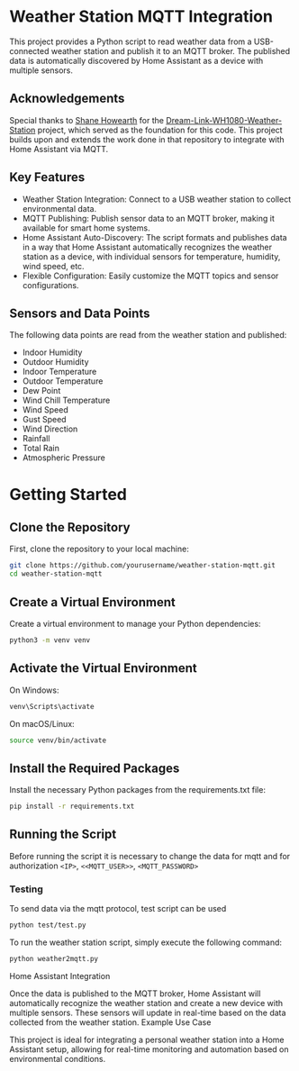 # Weather Station MQTT Integration

This project provides a Python script to read weather data from a USB-connected weather station and publish it to an MQTT broker. The published data is automatically discovered by Home Assistant as a device with multiple sensors.
## Acknowledgements

Special thanks to [Shane Howearth](https://github.com/shaneHowearth) for the [Dream-Link-WH1080-Weather-Station](https://github.com/shaneHowearth/Dream-Link-WH1080-Weather-Station) project, which served as the foundation for this code. This project builds upon and extends the work done in that repository to integrate with Home Assistant via MQTT.

## Key Features
- Weather Station Integration: Connect to a USB weather station to collect environmental data.
- MQTT Publishing: Publish sensor data to an MQTT broker, making it available for smart home systems.
- Home Assistant Auto-Discovery: The script formats and publishes data in a way that Home Assistant automatically recognizes the weather station as a device, with individual sensors for temperature, humidity, wind speed, etc.
- Flexible Configuration: Easily customize the MQTT topics and sensor configurations.

## Sensors and Data Points

The following data points are read from the weather station and published:

- Indoor Humidity
- Outdoor Humidity
- Indoor Temperature
- Outdoor Temperature
- Dew Point
- Wind Chill Temperature
- Wind Speed
- Gust Speed
- Wind Direction
- Rainfall
- Total Rain
- Atmospheric Pressure

# Getting Started

## Clone the Repository

First, clone the repository to your local machine:

```bash
git clone https://github.com/yourusername/weather-station-mqtt.git
cd weather-station-mqtt
```

## Create a Virtual Environment

Create a virtual environment to manage your Python dependencies:
```bash
python3 -m venv venv
```
## Activate the Virtual Environment

On Windows:

```bash
venv\Scripts\activate
```

On macOS/Linux:

```bash
source venv/bin/activate
```
## Install the Required Packages

Install the necessary Python packages from the requirements.txt file:

```bash
pip install -r requirements.txt
```
## Running the Script
Before running the script it is necessary to change the data for mqtt and for authorization `<IP>`, `<<MQTT_USER>>`, `<MQTT_PASSWORD>`
### Testing

To send data via the mqtt protocol, test script can be used
```bash
python test/test.py
```

To run the weather station script, simply execute the following command:

```bash
python weather2mqtt.py
```




Home Assistant Integration

Once the data is published to the MQTT broker, Home Assistant will automatically recognize the weather station and create a new device with multiple sensors. These sensors will update in real-time based on the data collected from the weather station.
Example Use Case

This project is ideal for integrating a personal weather station into a Home Assistant setup, allowing for real-time monitoring and automation based on environmental conditions.